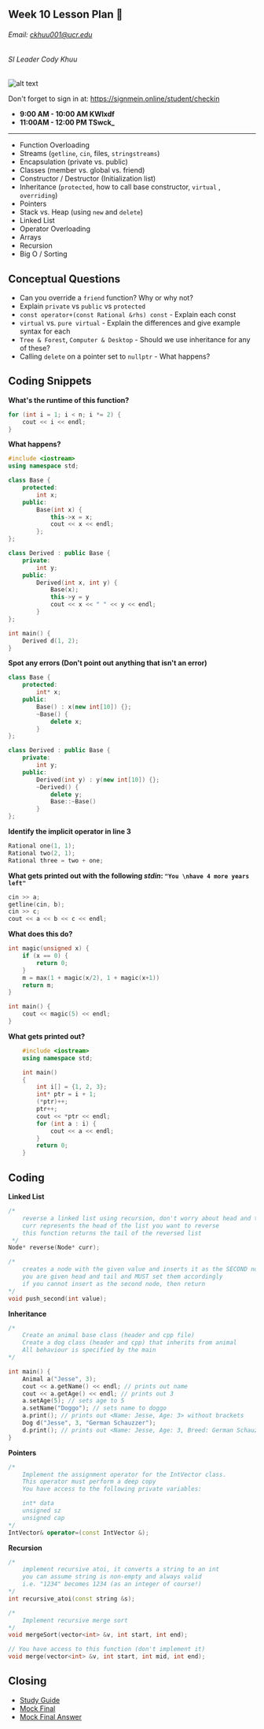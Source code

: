 ## Week 10 Lesson Plan :thinking:
###### Email: ckhuu001@ucr.edu
###### SI Leader Cody Khuu

![alt text](https://github.com/codyiskhuu/CS-12-SI-Winter-2020/blob/master/images/wait.jpg "Logo Title Text 1")

Don't forget to sign in at: https://signmein.online/student/checkin
* **9:00 AM - 10:00 AM KWIxdf**
* **11:00AM - 12:00 PM TSwck_**

---

* Function Overloading
* Streams (`getline`, `cin`, files, `stringstreams`)
* Encapsulation (private vs. public)
* Classes (member vs. global vs. friend)
* Constructor / Destructor (Initialization list)
* Inheritance (`protected`, how to call base constructor, `virtual` , `overriding`)
* Pointers
* Stack vs. Heap (using `new` and `delete`)
* Linked List
* Operator Overloading
* Arrays
* Recursion
* Big O / Sorting

## Conceptual Questions
* Can you override a `friend` function? Why or why not?
* Explain `private` vs `public` vs `protected`
* `const operator+(const Rational &rhs) const` - Explain each const
* `virtual` vs. `pure virtual` - Explain the differences and give example syntax for each
* `Tree & Forest`, `Computer & Desktop` - Should we use inheritance for any of these?
* Calling `delete` on a pointer set to `nullptr` - What happens?

## Coding Snippets
**What's the runtime of this function?**
```cpp
for (int i = 1; i < n; i *= 2) {
    cout << i << endl;
}
```
**What happens?**
```cpp
#include <iostream>
using namespace std;

class Base {
    protected:
        int x;
    public:
        Base(int x) {
            this->x = x;
            cout << x << endl;
        };
};

class Derived : public Base {
    private:
        int y;
    public:
        Derived(int x, int y) {
            Base(x);
            this->y = y
            cout << x << " " << y << endl;
        }
};

int main() {
    Derived d(1, 2);
}
```
**Spot any errors (Don't point out anything that isn't an error)**
```cpp
class Base {
    protected:
        int* x;
    public:
        Base() : x(new int[10]) {};
        ~Base() {
            delete x;
        }
};

class Derived : public Base {
    private:
        int y;
    public:
        Derived(int y) : y(new int[10]) {};
        ~Derived() {
            delete y;
            Base::~Base()
        }
};
```

**Identify the implicit operator in line 3**
```cpp
Rational one(1, 1);
Rational two(2, 1);
Rational three = two + one;
```
**What gets printed out with the following *stdin*: `"You \nhave 4 more years left"`**
```cpp
cin >> a;
getline(cin, b);
cin >> c;
cout << a << b << c << endl;
```
**What does this do?**
```cpp
int magic(unsigned x) {
    if (x == 0) {
        return 0;
    }
    m = max(1 + magic(x/2), 1 + magic(x+1))
    return m;
}

int main() {
    cout << magic(5) << endl;
}
```

**What gets printed out?**
```cpp
    #include <iostream> 
    using namespace std; 

    int main() 
    { 
        int i[] = {1, 2, 3};
        int* ptr = i + 1; 
        (*ptr)++; 
        ptr++;
        cout << *ptr << endl;
        for (int a : i) {
            cout << a << endl;
        }
        return 0; 
    }
```

## Coding

**Linked List**
```cpp
/*
    reverse a linked list using recursion, don't worry about head and tail
    curr represents the head of the list you want to reverse
    this function returns the tail of the reversed list
 */
Node* reverse(Node* curr);
```
```cpp
/*
    creates a node with the given value and inserts it as the SECOND node in the list
    you are given head and tail and MUST set them accordingly
    if you cannot insert as the second node, then return
*/
void push_second(int value);
```
**Inheritance**
```cpp
/*
    Create an animal base class (header and cpp file)
    Create a dog class (header and cpp) that inherits from animal
    All behaviour is specified by the main
*/

int main() {
    Animal a("Jesse", 3);
    cout << a.getName() << endl; // prints out name
    cout << a.getAge() << endl; // prints out 3
    a.setAge(5); // sets age to 5
    a.setName("Doggo"); // sets name to doggo
    a.print(); // prints out <Name: Jesse, Age: 3> without brackets
    Dog d("Jesse", 3, "German Schauzzer");
    d.print(); // prints out <Name: Jesse, Age: 3, Breed: German Schauzzer> without brackets
}
```
**Pointers**
```cpp
/*
    Implement the assignment operator for the IntVector class.
    This operator must perform a deep copy
    You have access to the following private variables:

    int* data
    unsigned sz
    unsigned cap
*/
IntVector& operator=(const IntVector &);
```
**Recursion**
```cpp
/*
    implement recursive atoi, it converts a string to an int
    you can assume string is non-empty and always valid
    i.e. "1234" becomes 1234 (as an integer of course!)
*/
int recursive_atoi(const string &s);
```
```cpp
/*
    Implement recursive merge sort
*/
void mergeSort(vector<int> &v, int start, int end);

// You have access to this function (don't implement it)
void merge(vector<int> &v, int start, int mid, int end);
```
## Closing
* [Study Guide](https://docs.google.com/document/d/10nH91bvU3094zdNHyyM165p7E6NlWdMR7Rmpms2cxwY/edit?usp=sharing)
* [Mock Final](https://docs.google.com/document/d/1vbVrhDWwMmS0QXwF-uBmdTmYEmjELzc9Mcl1_SSs_Ms/edit?usp=sharing)
* [Mock Final Answer](https://docs.google.com/document/d/14Aef_0OHYAUV-nIIAMiqmRNzDQy5T4UDKiBYxIwwSxE/edit?usp=sharing) 
